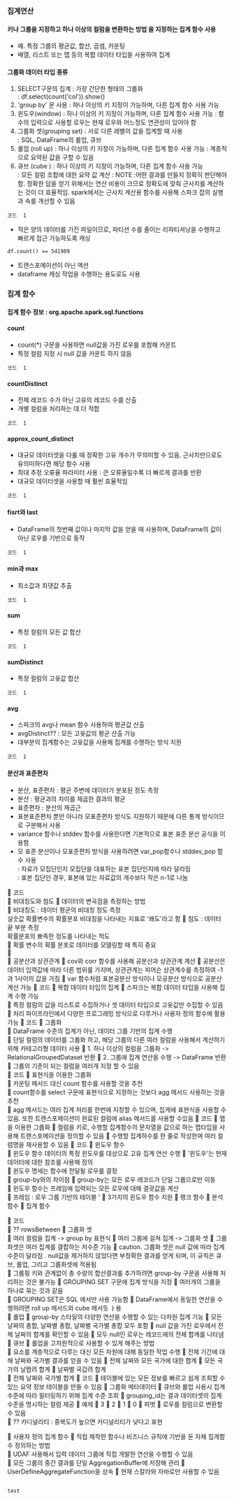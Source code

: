 ### 집계연산  
#### 키나  그룹을  지정하고  하나  이상의  컬럼을  변환하는  방법 을  지정하는 집계  함수  사용
- 예.  특정 그룹의 평균값,  합산, 곱셈,  카운팅  
- 배열,  리스트  또는 맵  등의  복합  데이터  타입을  사용하여 집계  
#### 그룹화  데이터  타입   종류
1. SELECT구문의  집계  : 가장  간단한  형태의  그룹화    
: df.select(count('col')).show()
2. 'group by' 문 사용  :    하나  이상의 키  지정이 가능하며,  다른 집계  함수  사용  가능 
3. 윈도우(window)  :  하나 이상의  키  지정이 가능하며,  다른  집계  함수 사용  가능
: 함수의 입력으로 사용할  로우는  현재  로우와 어느정도  연관성이  있어야  함   
4. 그룹화 셋(grouping set) :  서로  다른  레벨의  값을  집계할 때  사용  
: SQL, DataFrame의 롤업, 큐브  
5. 롤업 (roll up) : 하나  이상의 키 지정이  가능하며, 다른  집계 함수  사용 가능
: 계층적으로  요약된 값을  구할  수  있음  
6. 큐브 (cube ) : 하나  이상의  키  지정이  가능하며, 다른  집계  함수 사용  가능  
: 모든 컬럼  조합에  대한 요약  값 계산 
: NOTE :어떤 결과를  만들지  정확히 판단해야 함.  정확한 답을 얻기 위해서는  연산  비용이 크므로  정확도에  맞춰 근사치를  계산하는 것이  더  효율적임.  spark에서는 근사치  계산용 함수를  사용해 스파크 잡의 실행과  속를  개선할 수 있음 

``` 
코드  1

``` 

- 적은  양의  데이터를  가진 파일이므로, 파티션 수를  줄이는  리파티셔닝을  수행하고  빠르게  접근 가능하도록  캐싱 

``` 
df.count() == 541909
``` 
- 트랜스포메이션이  아닌  액션 
- dataframe 캐싱  작업을  수행하는 용도로도  사용  


### 집계  함수 
####	집계  함수 정보  :  org.apache.spark.sql.functions 
#### count 
- count(*) 구문을  사용하면 null값을 가진  로우를 포함해  카운트
- 특정 컬럼 지정 시 null  값을  카운트 하지  않음 
``` 
코드  1

```


#### countDistinct 
- 전체 레코드 수가  아닌 고유의 레코드 수를 산출 
- 개별  컬럼을 처리하는 데  더  적합 

``` 
코드  1

```
#### approx_count_distinct 
- 대규모  데이터셋을  다룰 때  정확한 고유 개수가  무의미할 수  있음.  근사치만으로도 유의미하다면  해당  함수  사용  
- 최대 추정  오류율  파라미터 사용  :  큰  오류율일수록 더  빠르게  결과를  반환  
- 대규모  데이터셋을  사용할 때 훨씬 효율적임
``` 
코드  1

```
#### fisrt와  last 
- DataFrame의 첫번째  값이나 마지막  값을 얻을  때  사용하며, DataFrame의  값이  아닌 로우를  기반으로  동작 
``` 
코드  1

```
#### min과  max 
- 최소값과  최댓값  추출
``` 
코드  1

```
#### sum
- 특정  컬럼의  모든  값  합산
``` 
코드  1

```
#### sumDistinct
- 특정   컬럼의  고윳값 합산
``` 
코드  1

```
#### avg
- 스파크의 avg나  mean  함수  사용하여  평균값  산출 
-	avgDistinct??  : 모든  고윳값의  평균  산출 가능
-	대부분의 집계함수는  고윳값을 사용해 집계를  수행하는 방식  지원
``` 
코드  1

```

#### 분산과  표준편차
- 분산,  표준편차 :  평균  주변에  데이터가  분포된  정도  측정 
- 분산  : 평균과의  차이를  제곱한  결과의  평균
- 표준편차  :  분산의  제곱근  
- 표본표준편차 뿐만  아니라  모표준편차  방식도 지원하기  때문에 다른 통계 방식이므로 구분해서 사용 
- variance 함수나 stddev 함수를 사용한다면 기본적으로 표본  표준 분산  공식을 이용함
- 모 표준  분산이나 모표준편차  방식을  사용하려면  var_pop함수나 stddev_pop 함수 사용  
  : 자료가 모집단인지  모집단을 대표하는 표본  집단인지에  따라 달라짐  
  : 표본  집단인  경우,  표본에  있는  자료값의 개수보다  작은 n-1로 나눔
 
 
	코드  
	비대칭도와  첨도 
	데이터의 변곡점을  측정하는  방법  
	비대칭도  :  데이터  평균의  비대칭 정도  측정  
실숫값 확률변수의  확률분포  비대칭을 나타내는  지표로  '왜도'라고  함
	첨도 :  데이터  끝 부분  측정  
확률분포의  뾰족한 정도를  나타내는  척도  
	확률  변수의  확률  분포로 데이터를 모델링할  때  특히  중요  
	  
	공분산과  상관관계
	cov와 corr  함수를  사용해  공분산과  상관관계 계산 
	공분산은  데이터  입력값에  따라  다른 범위를  가지며,  상관관계는  피어슨  상관계수를  측정하여  -1과  1사이의 값을 가짐
	var  함수처럼  표본공분산 방식이나 모공분산 방식으로  공분산  계산  가능 
	코드
	복합  데이터  타입의 집계
	스파크는  복합  데이터 타입을 사용해  집계 수행 가능  
	특정  컬럼의 값을 리스트로 수집하거나  셋  데이터 타입으로 고윳값만 수집할 수  있음  
	처리 파이프라인에서  다양한  프로그래밍 방식으로  다루거나  사용자  정의  함수에  활용  가능 
	코드
	그룹화  
	DataFrame  수준의  집계가  아닌,  데이터  그룹 기반의 집계  수행  
	단일  컬럼의  데이터를  그룹화  하고,  해당  그룹의  다른  여러 컬럼을  사용해서 계산하기 위해  카테고리형 데이터  사용 
	1.  하나 이상의  컬럼을 그룹화  ->  RelationalGroupedDataset 반환
	2.  그룹에  집계  연산을 수행  ->  DataFrame 반환 
	그룹의  기준이 되는  컬럼을  여러개 지정 할  수  있음  
	코드 
	표현식을  이용한  그룹화  
	카운팅  메서드  대신 count  함수를  사용할  것을  추천  
	count함수를  select 구문에  표현식으로  지정하는  것보다  agg  메서드  사용하는  것을  추천  
	agg 메서드는  여러  집계  처리를  한번에  지정할  수  있으며,  집게에  표현식을  사용할  수  있음.  또한  트랜스포메이션이  완료된  컬럼에  alias  메서드를  사용할 수있음
	코드
	맵을  이용한  그룹화
	컬럼을  키로, 수행할  집계함수의  문자열을  값으로  하는  맵타입을 사용해 트랜스포메이션을  정의할 수  있음 
	수행할  집계하수를  한 줄로  작성한며  여러  컬럼명을  재사용할  수  있음
	코드
	윈도우  함수  
	윈도우  함수   데이터의 특정  윈도우를  대상으로  고유  집계 연산 수행 
	'윈도우'는  현재  데이터에  대한  참조를  사용해  정의  
	윈도우  명세는  함수에  전달될  로우를  결정  
	group-by와의 차이점
	group-by는 모든  로우 레코드가  단일  그룹으로만  이동  
	윈도우  함수는  프레임에  입력되는  모든  로우에  대해  결괏값을  계산  
	프레임  :  로우 그룹  기반의  테이블 '
	3가지의  윈도우  함수  지원
	랭크  함수
	분석  함수
	집계  함수  
 
	코드  
	?? rowsBetween
	그룹화  셋  
	여러  컬럼을 집계  ->  group by 표현식
	여러  그룹에  걸쳐  집계  -> 그룹화 셋 
	그룹화셋은  여러  집계를 결합하는 저수준  기능 
	caution. 그룹화 셋은 null 값에  따라 집계 수준이  달라짐 .  null값을 제거하지 않았다면 부정확한  결과를 얻게  되며,  이 규칙은 큐브,  롤업,  그리고 그룹화셋에 적용됨  
	그룹핑 키와  관계없이 총  수량의  합산결과를 추가하려면  group-by  구문을  사용해 처리하는  것은 불가능 
	GROUPING  SET 구문에 집계  방식을 지정 
	 여러개의 그룹을  하나로  묶는 것과  같음  
	GROUPING SET은  SQL  에서만 사용 가능함
	DataFrame에서 동일한  연산을  수행하려면  roll up  메서드와 cube  메서듯 ㅏ용  
	롤업
	group-by  스타일의  다양한 연산을  수행할  수  있는 다차원  집계  기능
	모든  날짜의  총합,  날짜별  총합, 날짜별  국가별  총합 모두  포함
	null  값을  가진  로우에서  전체 날짜의  합계를 확인할  수 있음 
	모두  null인  로우는  레코드에의 전체 합계를 나타냄
	큐브
	롤업을  고차원적으로 사용할  수  있게 해주는 방법  
	요소를 계층적으로 다루는  대신  모든  차원에  대해 동일한 작업 수행 
	전체 기간에 대해 날짜와 국가별  결과를  얻을 수  있음 
	전체  날짜와 모든  국가에  대한  합계
	모든  국가의 날짭려  합계
	날짜별  국갑려  합계  
	전체  날짜와  국가별 합계 
	코드
	테이블에  있는  모든  정보를  빠르고 쉽게 조회할 수  있는 요약 정보  테이블을  만들  수 있음 
	그룹화  메타데이터
	큐브와  롤업 사용시 집계 수준에  따라 필터링하기 위해  집계 수준  조회
	grouping_id는 결과  데이터셋의  집계  수준을  명시하는  컬럼  제공 
	예제
	3
	2
	1
	0
	피벗
	로우를  컬럼으로  변환할 수  있음  
	?? 카디널리티  :   중복도가  높으면  카디널리티가  낮다고 표현 


	사용자 정의  집계  함수 
	직접  제작한  함수나  비즈니스  규칙에  기반을  둔  자체  집계함수  정의하는  방법  
	UDAF  사용해서  입력  데이터  그룹에  직접  개발한  연산을  수행할  수  있음  
	모든  그룹의  중간 결과를  단일 AggregationBuffer에 저장해 관리
	UserDefineAggregateFunction을  상속
	현재 스칼라와  자바로만  사용할 수  있음 



``` 

test

``` 
